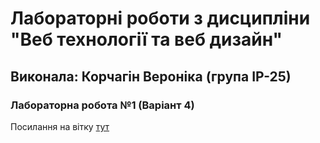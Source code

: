 # Лабораторні роботи з дисципліни "Веб технології та веб дизайн"

## Виконала: Корчагін Вероніка (група ІР-25)

### Лабораторна робота №1 (Варіант 4)
Посилання на вітку [тут](https://github.com/nikaakor/weblabs/pull/1/commits/fb3e58735efff2dea95b7a80600deceae8eeae74)
